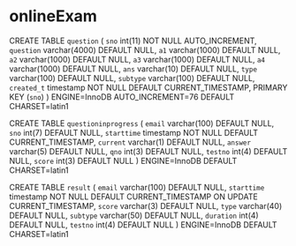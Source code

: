 # onlineExam
CREATE TABLE `question` (
  `sno` int(11) NOT NULL AUTO_INCREMENT,
  `question` varchar(4000) DEFAULT NULL,
  `a1` varchar(1000) DEFAULT NULL,
  `a2` varchar(1000) DEFAULT NULL,
  `a3` varchar(1000) DEFAULT NULL,
  `a4` varchar(1000) DEFAULT NULL,
  `ans` varchar(10) DEFAULT NULL,
  `type` varchar(100) DEFAULT NULL,
  `subtype` varchar(100) DEFAULT NULL,
  `created_t` timestamp NOT NULL DEFAULT CURRENT_TIMESTAMP,
  PRIMARY KEY (`sno`)
) ENGINE=InnoDB AUTO_INCREMENT=76 DEFAULT CHARSET=latin1

CREATE TABLE `questioninprogress` (
  `email` varchar(100) DEFAULT NULL,
  `sno` int(7) DEFAULT NULL,
  `starttime` timestamp NOT NULL DEFAULT CURRENT_TIMESTAMP,
  `current` varchar(1) DEFAULT NULL,
  `answer` varchar(5) DEFAULT NULL,
  `qno` int(3) DEFAULT NULL,
  `testno` int(4) DEFAULT NULL,
  `score` int(3) DEFAULT NULL
) ENGINE=InnoDB DEFAULT CHARSET=latin1

CREATE TABLE `result` (
  `email` varchar(100) DEFAULT NULL,
  `starttime` timestamp NOT NULL DEFAULT CURRENT_TIMESTAMP ON UPDATE CURRENT_TIMESTAMP,
  `score` varchar(3) DEFAULT NULL,
  `type` varchar(40) DEFAULT NULL,
  `subtype` varchar(50) DEFAULT NULL,
  `duration` int(4) DEFAULT NULL,
  `testno` int(4) DEFAULT NULL
) ENGINE=InnoDB DEFAULT CHARSET=latin1
